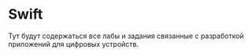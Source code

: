 # Swift
Тут будут содержаться все лабы и задания связанные с разработкой приложений для цифровых устройств.
